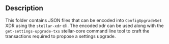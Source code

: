## Description
This folder contains JSON files that can be encoded into `ConfigUpgradeSet` XDR using the `stellar-xdr` cli. The encoded xdr can be used along with the `get-settings-upgrade-txs` stellar-core command line tool to craft the transactions required to propose a settings upgrade. 